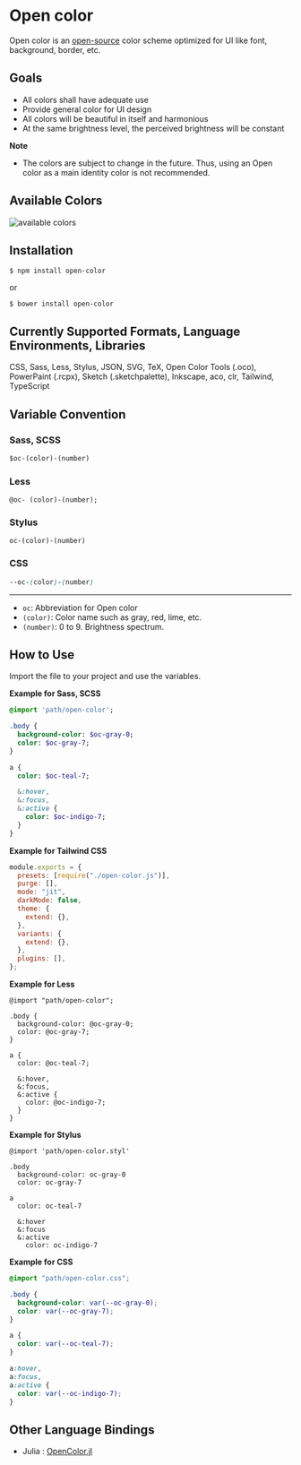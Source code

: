 # Open color

Open color is an [open-source](https://en.wikipedia.org/wiki/Open-source_software) color scheme optimized for UI like font, background, border, etc.

## Goals

- All colors shall have adequate use
- Provide general color for UI design
- All colors will be beautiful in itself and harmonious
- At the same brightness level, the perceived brightness will be constant

**Note**

- The colors are subject to change in the future. Thus, using an Open color as a main identity color is not recommended.

## Available Colors

![available colors](https://yeun.github.io/open-color/asset/images/open-color.svg)

## Installation

```
$ npm install open-color
```

or

```
$ bower install open-color
```

## Currently Supported Formats, Language Environments, Libraries

CSS, Sass, Less, Stylus, JSON, SVG, TeX, Open Color Tools (.oco), PowerPaint (.rcpx), Sketch (.sketchpalette), Inkscape, aco, clr, Tailwind, TypeScript

## Variable Convention

### Sass, SCSS

```sass
$oc-(color)-(number)
```

### Less

```less
@oc- (color)-(number);
```

### Stylus

```styl
oc-(color)-(number)
```

### CSS

```css
--oc-(color)-(number)
```

---

- `oc`: Abbreviation for Open color
- `(color)`: Color name such as gray, red, lime, etc.
- `(number)`: 0 to 9. Brightness spectrum.

## How to Use

Import the file to your project and use the variables.

**Example for Sass, SCSS**

```sass
@import 'path/open-color';

.body {
  background-color: $oc-gray-0;
  color: $oc-gray-7;
}

a {
  color: $oc-teal-7;

  &:hover,
  &:focus,
  &:active {
    color: $oc-indigo-7;
  }
}
```

**Example for Tailwind CSS**

```js
module.exports = {
  presets: [require("./open-color.js")],
  purge: [],
  mode: "jit",
  darkMode: false,
  theme: {
    extend: {},
  },
  variants: {
    extend: {},
  },
  plugins: [],
};
```

**Example for Less**

```less
@import "path/open-color";

.body {
  background-color: @oc-gray-0;
  color: @oc-gray-7;
}

a {
  color: @oc-teal-7;

  &:hover,
  &:focus,
  &:active {
    color: @oc-indigo-7;
  }
}
```

**Example for Stylus**

```styl
@import 'path/open-color.styl'

.body
  background-color: oc-gray-0
  color: oc-gray-7

a
  color: oc-teal-7

  &:hover
  &:focus
  &:active
    color: oc-indigo-7
```

**Example for CSS**

```css
@import "path/open-color.css";

.body {
  background-color: var(--oc-gray-0);
  color: var(--oc-gray-7);
}

a {
  color: var(--oc-teal-7);
}

a:hover,
a:focus,
a:active {
  color: var(--oc-indigo-7);
}
```

## Other Language Bindings

- Julia : [OpenColor.jl](https://github.com/appleparan/OpenColor.jl)
